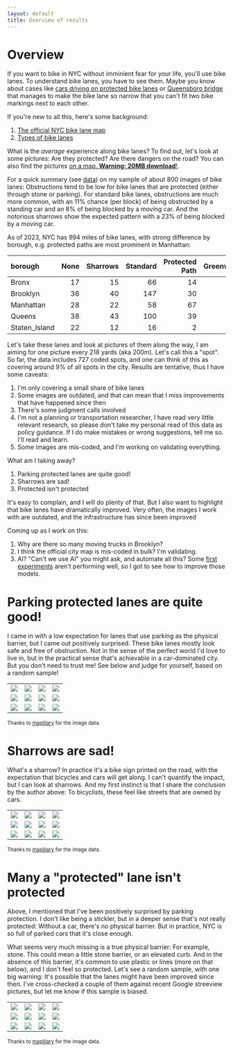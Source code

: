 ```yaml
---
layout: default
title: Overview of results
---
```


# Overview

If you want to bike in NYC without imminient fear for your life, you'll use bike lanes. To understand bike lanes, you have to see them. Maybe you know about cases like [cars driving on protected bike lanes](https://www.bicycling.com/news/a45459055/watch-this-cyclist-take-on-cars-in-the-bike-lane-in-nycand-win/) or [Queensboro bridge](https://www.amny.com/news/queensboro-bridge-bike-lane-delay/) that manages to make the bike lane so narrow that you can't fit two bike markings next to each other.

If you're new to all this, here's some background:
1. [The official NYC bike lane map](https://www.nyc.gov/html/dot/html/bicyclists/bikemaps.shtml)
2. [Types of bike lanes](https://nacto.org/publication/urban-bikeway-design-guide/bike-lanes/)

What is the *average* experience along bike lanes? To find out, let's look at some pictures: Are they protected? Are there dangers on the road? You can also find the pictures [on a map. **Warning: 20MB download**!](https://cgoldammer.github.io/bikelanes/map.html).

For a quick summary (see [data](https://github.com/cgoldammer/bikelanes/blob/master/analysis.ipynb)) on my sample of about 800 images of bike lanes: Obstructions tend to be low for bike lanes that are protected (either through stone or parking). For standard bike lanes, obstructions are much more common, with an 11% chance (per block) of being obstructed by a standing car and an 8% of being blocked by a moving car. And the  notorious sharrows show the expected pattern with a 23% of being blocked by a moving car. 

As of 2023, NYC has 994 miles of bike lanes, with strong difference by borough, e.g. protected paths are  most prominent in Manhattan:

| borough       |   None |   Sharrows |   Standard |   Protected Path |   Greenway |
|:--------------|-------:|-----------:|-----------:|-----------------:|-----------:|
| Bronx         |     17 |         15 |         66 |               14 |         32 |
| Brooklyn      |     36 |         40 |        147 |               30 |         41 |
| Manhattan     |     28 |         22 |         58 |               67 |         51 |
| Queens        |     38 |         43 |        100 |               39 |         28 |
| Staten_Island |     22 |         12 |         16 |                2 |         19 |

Let's take these lanes and look at pictures of them along the way, I am aiming for one picture every 218 yards (aka 200m). Let's call this a "spot". So far, the data includes 727 coded spots, and one can think of this as covering around 9% of all spots in the city. Results are tentative, thus I have some caveats:

1. I'm only covering a small share of bike lanes
2. Some images are outdated, and that can mean that I miss improvements that have happened since then
3. There's some judgment calls involved
4. I'm not a planning or transportation researcher, I have read very little relevant research, so please don't take my personal read of this data as policy guidance. If I do make mistakes or wrong suggestions, tell me so. I'll read and learn. 
5. Some images are mis-coded, and I'm working on validating everything.

What am I taking away?

1. Parking protected lanes are quite good!
2. Sharrows are sad!
3. Protected isn't protected

It's easy to complain, and I will do plenty of that. But I also want to highlight that bike lanes have dramatically improved. Very often, the images I work with are outdated, and the infrastructure has since been improved


Coming up as I work on this:
1. Why are there so many moving trucks in Brooklyn?
2. I think the official city map is mis-coded in bulk? I'm validating.
3. AI? "Can't we use AI" you might ask, and automate all this? Some [first experiments](https://github.com/cgoldammer/bikelanes/blob/master/clip_run.ipynb) aren't performing well, so I got to see how to improve those models.

# Parking protected lanes are quite good!

I came in with a low expectation for lanes that use parking as the physical barrier, but I came out positively surprised. These bike lanes mostly look safe and free of obstruction. Not in the sense of the perfect world I'd love to live in, but in the practical sense that's achievable in a car-dominated city. But you don't need to trust me! See below and judge for yourself, based on a random sample!

| | | | |
|---|---|---|---|
|![](https://bikelanepictures.s3.amazonaws.com/r2ON397_RAKwZ0NP2sjLXA____335069981302802.jpg) |![](https://bikelanepictures.s3.amazonaws.com/gOHSt6nCm0diDrN9au1BFk____1093515457960081.jpg) |![](https://bikelanepictures.s3.amazonaws.com/en6yMgckj8HFJrzEhsQ9oT____142205615213963.jpg) |![](https://bikelanepictures.s3.amazonaws.com/7dhsyufo1e8azwxoly3zzs____502807171036463.jpg) |
|![](https://bikelanepictures.s3.amazonaws.com/7dhsyufo1e8azwxoly3zzs____835321780673782.jpg) |![](https://bikelanepictures.s3.amazonaws.com/r2ON397_RAKwZ0NP2sjLXA____519768952371965.jpg) |![](https://bikelanepictures.s3.amazonaws.com/r2ON397_RAKwZ0NP2sjLXA____2883972951815281.jpg) |![](https://bikelanepictures.s3.amazonaws.com/en6yMgckj8HFJrzEhsQ9oT____5684562124974676.jpg) |
|![](https://bikelanepictures.s3.amazonaws.com/p5y1lbc4emn7074aa70jbp____140248284755940.jpg) |![](https://bikelanepictures.s3.amazonaws.com/1q2sok3altaab1lcjnosar____875732116488631.jpg) |![](https://bikelanepictures.s3.amazonaws.com/8jmya050arm5ohjp1m9e9n____795375104511129.jpg) |![](https://bikelanepictures.s3.amazonaws.com/eKQHk9TtuBv3PgCMOoRDln____673381683908719.jpg) |

<sup>Thanks to [mapillary](https://www.mapillary.com) for the image data.</sup>

# Sharrows are sad!

What's a sharrow? In practice it's a bike sign printed on the road, with the expectation that bicycles and cars will get along. I can't quantify the impact, but I can look at sharrows. And my first instinct is that I share the conclusion by the author above: To bicyclists, these feel like streets that are owned by cars.

| | | | |
|---|---|---|---|
|![](https://bikelanepictures.s3.amazonaws.com/j6vaynlhneq16ydhisw0om____289732719547828.jpg) |![](https://bikelanepictures.s3.amazonaws.com/x49arm9fkoso0l1sqcepnt____228917175668485.jpg) |![](https://bikelanepictures.s3.amazonaws.com/ko8drqrd6z4vrgglin158a____114837820666966.jpg) |![](https://bikelanepictures.s3.amazonaws.com/kbnf3sr5na6f72l0x9szkc____942124689954441.jpg) |
|![](https://bikelanepictures.s3.amazonaws.com/5mniv3yua8eohv9gvoyg0d____499785991456664.jpg) |![](https://bikelanepictures.s3.amazonaws.com/0ll4jnrhktsa1pbs87nkaf____793254304660766.jpg) |![](https://bikelanepictures.s3.amazonaws.com/6gno8bl4l4dtvaf5p8fn5t____177899874224048.jpg) |![](https://bikelanepictures.s3.amazonaws.com/ne80n8mmh1hypfoga1gdzz____498116024571253.jpg) |
|![](https://bikelanepictures.s3.amazonaws.com/2tvg71hg4lxbs1epjq4bg2____773546813355617.jpg) |![](https://bikelanepictures.s3.amazonaws.com/prk9URoFRmCSJ8R015B81A____182642417062983.jpg) |![](https://bikelanepictures.s3.amazonaws.com/2av40k0uab925uedzj3eud____200687911884485.jpg) |![](https://bikelanepictures.s3.amazonaws.com/bgkfp21coii7gogh22e0uh____487286582329239.jpg) |

<sup>Thanks to [mapillary](https://www.mapillary.com) for the image data.</sup>


# Many a "protected" lane isn't protected

Above, I mentioned that I've been positively surprised by parking protection. I don't like being a stickler, but in a deeper sense that's not really protected: Without a car, there's no physical barrier. But in practice, NYC is so full of parked cars that it's close enough.

What seems very much missing is a true physical barrier: For example, stone. This could mean a little stone barrier, or an elevated curb. And in the absence of this barrier, it's common to use plastic or lines (more on that below), and I don't feel so protected. Let's see a random sample, with one big warning: It's possible that the lanes might have been improved since then. I've cross-checked a couple of them against recent Google streeview pictures, but let me know if this sample is biased.

| | | | |
|---|---|---|---|
|![](https://bikelanepictures.s3.amazonaws.com/SiPzHklUywIYBRXgoIueLQ____511805563339270.jpg) |![](https://bikelanepictures.s3.amazonaws.com/2v5n3kq5gx1j36yj33lx2t____1388330834885598.jpg) |![](https://bikelanepictures.s3.amazonaws.com/qo48rcc756w97l5iwm2wvy____2648904082074907.jpg) |![](https://bikelanepictures.s3.amazonaws.com/P1bSTDsElcB5k672kdBf-g____211726803844305.jpg) |
|![](https://bikelanepictures.s3.amazonaws.com/bgkfp21coii7gogh22e0uh____984738722331719.jpg) |![](https://bikelanepictures.s3.amazonaws.com/qo48rcc756w97l5iwm2wvy____528121475015622.jpg) |![](https://bikelanepictures.s3.amazonaws.com/fqvsyjh37mzcdfmoh8ehtm____830945334522986.jpg) |![](https://bikelanepictures.s3.amazonaws.com/SiPzHklUywIYBRXgoIueLQ____1002232307259143.jpg) |
|![](https://bikelanepictures.s3.amazonaws.com/ZvNG7zvaRoWOWFfylc8wiQ____319392922920845.jpg) |![](https://bikelanepictures.s3.amazonaws.com/6B2IZkq64nKU1Z9joXffEQ____580972066198668.jpg) |![](https://bikelanepictures.s3.amazonaws.com/d3t56bsyrxvqwqn8yx18tt____1719534034901307.jpg) |![](https://bikelanepictures.s3.amazonaws.com/1q2sok3altaab1lcjnosar____522857775594714.jpg) |

<sup>Thanks to [mapillary](https://www.mapillary.com) for the image data.</sup>
